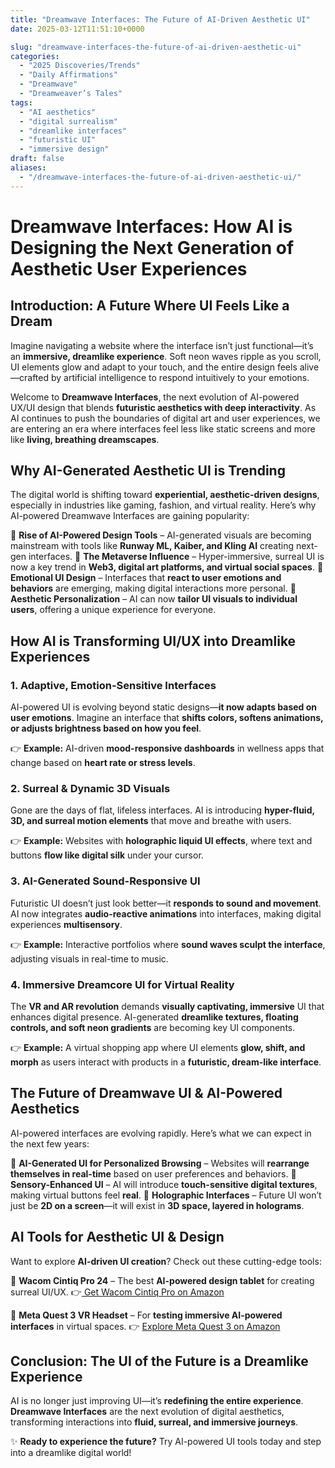 ```yaml
---
title: "Dreamwave Interfaces: The Future of AI-Driven Aesthetic UI"
date: 2025-03-12T11:51:10+0000

slug: "dreamwave-interfaces-the-future-of-ai-driven-aesthetic-ui"
categories:
  - "2025 Discoveries/Trends"
  - "Daily Affirmations"
  - "Dreamwave"
  - "Dreamweaver’s Tales"
tags:
  - "AI aesthetics"
  - "digital surrealism"
  - "dreamlike interfaces"
  - "futuristic UI"
  - "immersive design"
draft: false
aliases:
  - "/dreamwave-interfaces-the-future-of-ai-driven-aesthetic-ui/"
---
```

# **Dreamwave Interfaces: How AI is Designing the Next Generation of Aesthetic User Experiences**

## **Introduction: A Future Where UI Feels Like a Dream**

Imagine navigating a website where the interface isn’t just functional—it’s an **immersive, dreamlike experience**. Soft neon waves ripple as you scroll, UI elements glow and adapt to your touch, and the entire design feels alive—crafted by artificial intelligence to respond intuitively to your emotions.

Welcome to **Dreamwave Interfaces**, the next evolution of AI-powered UX/UI design that blends **futuristic aesthetics with deep interactivity**. As AI continues to push the boundaries of digital art and user experiences, we are entering an era where interfaces feel less like static screens and more like **living, breathing dreamscapes**.

## **Why AI-Generated Aesthetic UI is Trending**

The digital world is shifting toward **experiential, aesthetic-driven designs**, especially in industries like gaming, fashion, and virtual reality. Here’s why AI-powered Dreamwave Interfaces are gaining popularity:

🔹 **Rise of AI-Powered Design Tools** – AI-generated visuals are becoming mainstream with tools like **Runway ML, Kaiber, and Kling AI** creating next-gen interfaces.
🔹 **The Metaverse Influence** – Hyper-immersive, surreal UI is now a key trend in **Web3, digital art platforms, and virtual social spaces**.
🔹 **Emotional UI Design** – Interfaces that **react to user emotions and behaviors** are emerging, making digital interactions more personal.
🔹 **Aesthetic Personalization** – AI can now **tailor UI visuals to individual users**, offering a unique experience for everyone.

## **How AI is Transforming UI/UX into Dreamlike Experiences**

### **1. Adaptive, Emotion-Sensitive Interfaces**

AI-powered UI is evolving beyond static designs—**it now adapts based on user emotions**. Imagine an interface that **shifts colors, softens animations, or adjusts brightness based on how you feel**.

👉 **Example:** AI-driven **mood-responsive dashboards** in wellness apps that change based on **heart rate or stress levels**.

### **2. Surreal & Dynamic 3D Visuals**

Gone are the days of flat, lifeless interfaces. AI is introducing **hyper-fluid, 3D, and surreal motion elements** that move and breathe with users.

👉 **Example:** Websites with **holographic liquid UI effects**, where text and buttons **flow like digital silk** under your cursor.

### **3. AI-Generated Sound-Responsive UI**

Futuristic UI doesn’t just look better—it **responds to sound and movement**. AI now integrates **audio-reactive animations** into interfaces, making digital experiences **multisensory**.

👉 **Example:** Interactive portfolios where **sound waves sculpt the interface**, adjusting visuals in real-time to music.

### **4. Immersive Dreamcore UI for Virtual Reality**

The **VR and AR revolution** demands **visually captivating, immersive** UI that enhances digital presence. AI-generated **dreamlike textures, floating controls, and soft neon gradients** are becoming key UI components.

👉 **Example:** A virtual shopping app where UI elements **glow, shift, and morph** as users interact with products in a **futuristic, dream-like interface**.

## **The Future of Dreamwave UI & AI-Powered Aesthetics**

AI-powered interfaces are evolving rapidly. Here’s what we can expect in the next few years:

🚀 **AI-Generated UI for Personalized Browsing** – Websites will **rearrange themselves in real-time** based on user preferences and behaviors.
🚀 **Sensory-Enhanced UI** – AI will introduce **touch-sensitive digital textures**, making virtual buttons feel **real**.
🚀 **Holographic Interfaces** – Future UI won’t just be **2D on a screen**—it will exist in **3D space, layered in holograms**.

## **AI Tools for Aesthetic UI & Design**

Want to explore **AI-driven UI creation**? Check out these cutting-edge tools:

🛒 **Wacom Cintiq Pro 24** – The best **AI-powered design tablet** for creating surreal UI/UX.
👉[ Get Wacom Cintiq Pro on Amazon](https://amzn.to/3R8MDxj) 

🛒 **Meta Quest 3 VR Headset** – For **testing immersive AI-powered interfaces** in virtual spaces.
👉 [Explore ](https://www.amazon.com/dp/B0CFSPF9KX/)[Meta Quest 3](https://amzn.to/4il6HbL)[ on Amazon](https://www.amazon.com/dp/B0CFSPF9KX/) 

## **Conclusion: The UI of the Future is a Dreamlike Experience**

AI is no longer just improving UI—it’s **redefining the entire experience**. **Dreamwave Interfaces** are the next evolution of digital aesthetics, transforming interactions into **fluid, surreal, and immersive journeys**.

✨ **Ready to experience the future?** Try AI-powered UI tools today and step into a dreamlike digital world!

##